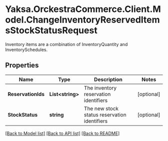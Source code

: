 # Yaksa.OrckestraCommerce.Client.Model.ChangeInventoryReservedItemsStockStatusRequest
Inventory items are a combination of InventoryQuantity and InventorySchedules.

## Properties

Name | Type | Description | Notes
------------ | ------------- | ------------- | -------------
**ReservationIds** | **List&lt;string&gt;** | The inventory reservation identifiers | [optional] 
**StockStatus** | **string** | The new stock status reservation identifiers | [optional] 

[[Back to Model list]](../README.md#documentation-for-models) [[Back to API list]](../README.md#documentation-for-api-endpoints) [[Back to README]](../README.md)

